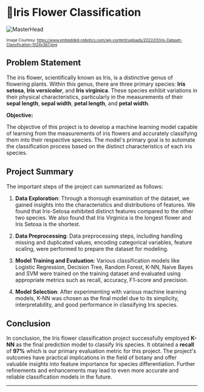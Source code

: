 # 🌸Iris Flower Classification



![MasterHead](https://www.embedded-robotics.com/wp-content/uploads/2022/01/Iris-Dataset-Classification-1024x367.png)

<font size="1">Image Courtesy: https://www.embedded-robotics.com/wp-content/uploads/2022/01/Iris-Dataset-Classification-1024x367.png</font>

## Problem Statement

The iris flower, scientifically known as Iris, is a distinctive genus of flowering plants. Within this genus, there are three primary species: **Iris setosa**, **Iris versicolor**, and **Iris virginica**. These species exhibit variations in their physical characteristics, particularly in the measurements of their **sepal length**, **sepal width**, **petal length**, and **petal width**.

**Objective:**

The objective of this project is to develop a machine learning model capable of learning from the measurements of iris flowers and accurately classifying them into their respective species. The model's primary goal is to automate the classification process based on the distinct characteristics of each iris species.

## Project Summary
The important steps of the project can summarized as follows:

1.  **Data Exploration**: Through a thorough examination of the dataset, we gained insights into the characteristics and distributions of features. We found that Iris-Setosa exhibited distinct features compared to the other two species. We also found that Iris Virginica is the longest flower and Iris Setosa is the shortest.
    
2.  **Data Preprocessing**: Data preprocessing steps, including handling missing and duplicated values, encoding categorical variables, feature scaling, were performed to prepare the dataset for modeling.
    
3.  **Model Training and Evaluation**: Various classification models like Logistic Regression, Decision Tree, Random Forest, K-NN, Naive Bayes and SVM  were trained on the training dataset and evaluated using appropriate metrics such as recall, accuracy, F1-score and precision.

4. **Model Selection**: After experimenting with various machine learning models, K-NN was chosen as the final model due to its simplicity, interpretability, and good performance in classifying Iris species.
    
## Conclusion
In conclusion, the Iris flower classification project successfully employed **K-NN** as the final prediction model to classify Iris species. It obtained a **recall** of **97%**  which is our primary evaluation metric for this project. The project's outcomes have practical implications in the field of botany and offer valuable insights into feature importance for species differentiation. Further refinements and enhancements may lead to even more accurate and reliable classification models in the future.

----------
